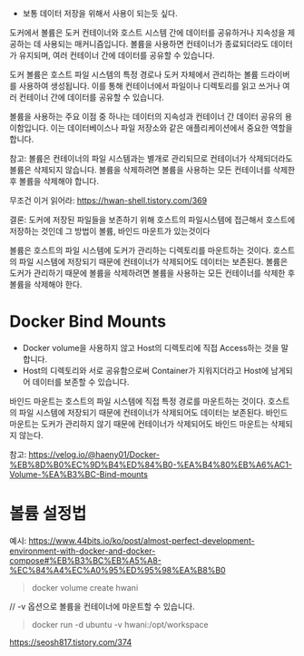 - 보통 데이터 저장을 위해서 사용이 되는듯 싶다.

도커에서 볼륨은 도커 컨테이너와 호스트 시스템 간에 데이터를 공유하거나 지속성을 제공하는 데 사용되는 매커니즘입니다. 볼륨을 사용하면 컨테이너가 종료되더라도 데이터가 유지되며, 여러 컨테이너 간에 데이터를 공유할 수 있습니다.

도커 볼륨은 호스트 파일 시스템의 특정 경로나 도커 자체에서 관리하는 볼륨 드라이버를 사용하여 생성됩니다. 이를 통해 컨테이너에서 파일이나 디렉토리를 읽고 쓰거나 여러 컨테이너 간에 데이터를 공유할 수 있습니다.

볼륨을 사용하는 주요 이점 중 하나는 데이터의 지속성과 컨테이너 간 데이터 공유의 용이함입니다. 이는 데이터베이스나 파일 저장소와 같은 애플리케이션에서 중요한 역할을 합니다.

참고: 볼륨은 컨테이너의 파일 시스템과는 별개로 관리되므로 컨테이너가 삭제되더라도 볼륨은 삭제되지 않습니다. 볼륨을 삭제하려면 볼륨을 사용하는 모든 컨테이너를 삭제한 후 볼륨을 삭제해야 합니다.

무조건 이거 읽어라: https://hwan-shell.tistory.com/369

결론: 도커에 저장된 파일들을 보존하기 위해 호스트의 파일시스템에 접근해서 호스트에 저장하는 것인데 그 방법이 볼륨, 바인드 마운트가 있는것이다

볼륨은 호스트의 파일 시스템에 도커가 관리하는 디렉토리를 마운트하는 것이다. 호스트의 파일 시스템에 저장되기 때문에 컨테이너가 삭제되어도 데이터는 보존된다. 볼륨은 도커가 관리하기 때문에 볼륨을 삭제하려면 볼륨을 사용하는 모든 컨테이너를 삭제한 후 볼륨을 삭제해야 한다.

# Docker Bind Mounts

- Docker volume을 사용하지 않고 Host의 디렉토리에 직접 Access하는 것을 말합니다.
- Host의 디렉토리와 서로 공유함으로써 Container가 지워지더라고 Host에 남게되어 데이터를 보존할 수 있습니다.

바인드 마운트는 호스트의 파일 시스템에 직접 특정 경로를 마운트하는 것이다. 호스트의 파일 시스템에 저장되기 때문에 컨테이너가 삭제되어도 데이터는 보존된다. 바인드 마운트는 도커가 관리하지 않기 때문에 컨테이너가 삭제되어도 바인드 마운트는 삭제되지 않는다.

참고: https://velog.io/@haeny01/Docker-%EB%8D%B0%EC%9D%B4%ED%84%B0-%EA%B4%80%EB%A6%AC1-Volume-%EA%B3%BC-Bind-mounts

# 볼륨 설정법

예시: https://www.44bits.io/ko/post/almost-perfect-development-environment-with-docker-and-docker-compose#%EB%B3%BC%EB%A5%A8-%EC%84%A4%EC%A0%95%ED%95%98%EA%B8%B0

> docker volume create hwani

// -v 옵션으로 볼륨을 컨테이너에 마운트할 수 있습니다.

> docker run -d ubuntu -v hwani:/opt/workspace

https://seosh817.tistory.com/374
